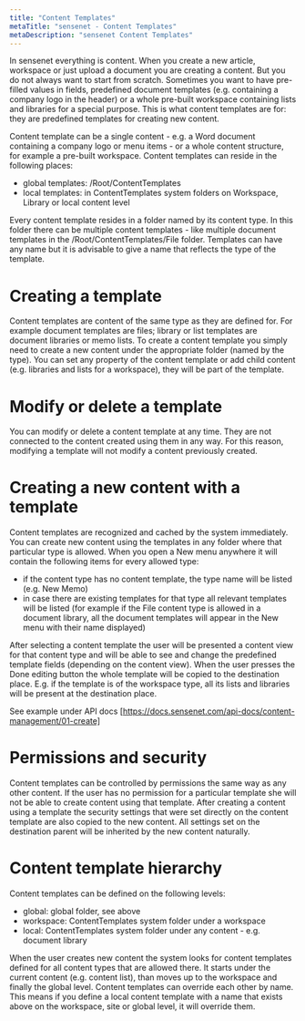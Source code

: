 ```yaml
---
title: "Content Templates"
metaTitle: "sensenet - Content Templates"
metaDescription: "sensenet Content Templates"
---
```


In sensenet everything is content. When you create a new article, workspace or just upload a document you are creating a content. But you do not always want to start from scratch. Sometimes you want to have pre-filled values in fields, predefined document templates (e.g. containing a company logo in the header) or a whole pre-built workspace containing lists and libraries for a special purpose. This is what content templates are for: they are predefined templates for creating new content.

Content template can be a single content - e.g. a Word document containing a company logo or menu items - or a whole content structure, for example a pre-built workspace. 
Content templates can reside in the following places:

- global templates: /Root/ContentTemplates
- local templates: in ContentTemplates system folders on Workspace, Library or local content level

Every content template resides in a folder named by its content type. In this folder there can be multiple content templates - like multiple document templates in the /Root/ContentTemplates/File folder. Templates can have any name but it is advisable to give a name that reflects the type of the template.

# Creating a template

Content templates are content of the same type as they are defined for. For example document templates are files; library or list templates are document libraries or memo lists. To create a content template you simply need to create a new content under the appropriate folder (named by the type). You can set any property of the content template or add child content (e.g. libraries and lists for a workspace), they will be part of the template.

# Modify or delete a template

You can modify or delete a content template at any time. They are not connected to the content created using them in any way. For this reason, modifying a template will not modify a content previously created.

# Creating a new content with a template

Content templates are recognized and cached by the system immediately. You can create new content using the templates in any folder where that particular type is allowed.
When you open a New menu anywhere it will contain the following items for every allowed type:
- if the content type has no content template, the type name will be listed (e.g. New Memo)
- in case there are existing templates for that type all relevant templates will be listed (for example if the File content type is allowed in a document library, all the document templates will appear in the New menu with their name displayed)

After selecting a content template the user will be presented a content view for that content type and will be able to see and change the predefined template fields (depending on the content view). When the user presses the Done editing button the whole template will be copied to the destination place. E.g. if the template is of the workspace type, all its lists and libraries will be present at the destination place.

See example under API docs [https://docs.sensenet.com/api-docs/content-management/01-create]

# Permissions and security

Content templates can be controlled by permissions the same way as any other content. If the user has no permission for a particular template she will not be able to create content using that template.
After creating a content using a template the security settings that were set directly on the content template are also copied to the new content. All settings set on the destination parent will be inherited by the new content naturally.

# Content template hierarchy

Content templates can be defined on the following levels:

- global: global folder, see above
- workspace: ContentTemplates system folder under a workspace
- local: ContentTemplates system folder under any content - e.g. document library

When the user creates new content the system looks for content templates defined for all content types that are allowed there. It starts under the current content (e.g. content list), than moves up to the workspace and finally the global level. Content templates can override each other by name. This means if you define a local content template with a name that exists above on the workspace, site or global level, it will override them.
